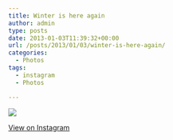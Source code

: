 ```yaml
---
title: Winter is here again
author: admin
type: posts
date: 2013-01-03T11:39:32+00:00
url: /posts/2013/01/03/winter-is-here-again/
categories:
  - Photos
tags:
  - instagram
  - Photos

---
```

![][1]

<p class="view-instagram">
  <a href="http://instagr.am/p/UBPs_WqlhE/">View on Instagram</a>
</p>

 [1]: http://lobban.org/wordpress//HLIC/00623c8890a41c9ce6fd20ecd0d34c1c.jpg